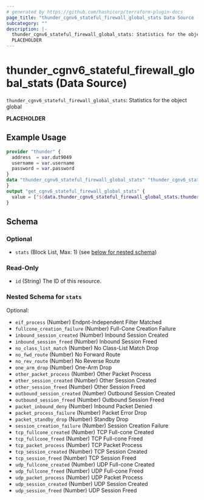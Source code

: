 ```yaml
---
# generated by https://github.com/hashicorp/terraform-plugin-docs
page_title: "thunder_cgnv6_stateful_firewall_global_stats Data Source - terraform-provider-thunder"
subcategory: ""
description: |-
  thunder_cgnv6_stateful_firewall_global_stats: Statistics for the object global
  PLACEHOLDER
---
```


# thunder_cgnv6_stateful_firewall_global_stats (Data Source)

`thunder_cgnv6_stateful_firewall_global_stats`: Statistics for the object global

__PLACEHOLDER__

## Example Usage

```terraform
provider "thunder" {
  address  = var.dut9049
  username = var.username
  password = var.password
}
data "thunder_cgnv6_stateful_firewall_global_stats" "thunder_cgnv6_stateful_firewall_global_stats" {
}
output "get_cgnv6_stateful_firewall_global_stats" {
  value = ["${data.thunder_cgnv6_stateful_firewall_global_stats.thunder_cgnv6_stateful_firewall_global_stats}"]
}
```

<!-- schema generated by tfplugindocs -->
## Schema

### Optional

- `stats` (Block List, Max: 1) (see [below for nested schema](#nestedblock--stats))

### Read-Only

- `id` (String) The ID of this resource.

<a id="nestedblock--stats"></a>
### Nested Schema for `stats`

Optional:

- `eif_process` (Number) Endpnt-Independent Filter Matched
- `fullcone_creation_failure` (Number) Full-Cone Creation Failure
- `inbound_session_created` (Number) Inbound Session Created
- `inbound_session_freed` (Number) Inbound Session Freed
- `no_class_list_match` (Number) No Class-List Match Drop
- `no_fwd_route` (Number) No Forward Route
- `no_rev_route` (Number) No Reverse Route
- `one_arm_drop` (Number) One-Arm Drop
- `other_packet_process` (Number) Other Packet Process
- `other_session_created` (Number) Other Session Created
- `other_session_freed` (Number) Other Session Freed
- `outbound_session_created` (Number) Outbound Session Created
- `outbound_session_freed` (Number) Outbound Session Freed
- `packet_inbound_deny` (Number) Inbound Packet Denied
- `packet_process_failure` (Number) Packet Error Drop
- `packet_standby_drop` (Number) Standby Drop
- `session_creation_failure` (Number) Session Creation Failure
- `tcp_fullcone_created` (Number) TCP Full-cone Created
- `tcp_fullcone_freed` (Number) TCP Full-cone Freed
- `tcp_packet_process` (Number) TCP Packet Process
- `tcp_session_created` (Number) TCP Session Created
- `tcp_session_freed` (Number) TCP Session Freed
- `udp_fullcone_created` (Number) UDP Full-cone Created
- `udp_fullcone_freed` (Number) UDP Full-cone Freed
- `udp_packet_process` (Number) UDP Packet Process
- `udp_session_created` (Number) UDP Session Created
- `udp_session_freed` (Number) UDP Session Freed


